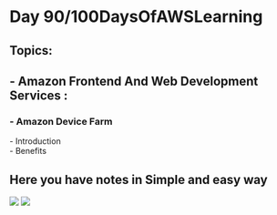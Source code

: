 <h1>Day 90/100DaysOfAWSLearning</h1>


<h2>Topics:</h2>


<h2> - Amazon Frontend And Web Development Services : </h2>
  <h3> - Amazon Device Farm </h3>
          - Introduction <br>
          - Benefits <br>
        
   
   <h2> Here you have notes in Simple and easy way </h2>
   
   <img src = "https://github.com/thetechgirlgita/100-days-of-aws-learning/blob/master/Images/Day90/90_1.jpg?raw=true">
   <img src = "https://github.com/thetechgirlgita/100-days-of-aws-learning/blob/master/Images/Day90/90_2.jpg?raw=true">
 
